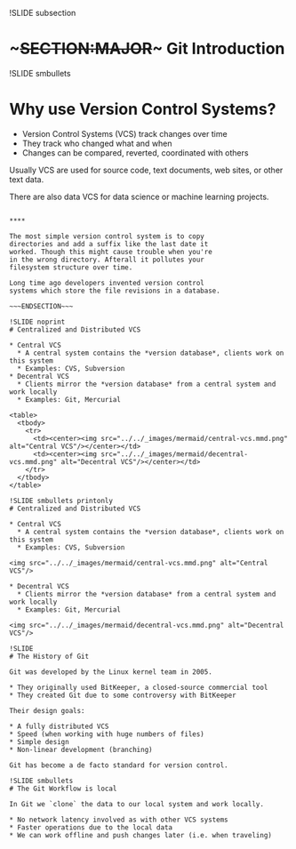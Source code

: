 !SLIDE subsection
# ~~~SECTION:MAJOR~~~ Git Introduction

!SLIDE smbullets
# Why use Version Control Systems?

* Version Control Systems (VCS) track changes over time
* They track who changed what and when
* Changes can be compared, reverted, coordinated with others

Usually VCS are used for source code, text documents, web sites, or other text data.

There are also data VCS for data science or machine learning projects.

~~~SECTION:handouts~~~

****

The most simple version control system is to copy
directories and add a suffix like the last date it
worked. Though this might cause trouble when you're
in the wrong directory. Afterall it pollutes your
filesystem structure over time.

Long time ago developers invented version control
systems which store the file revisions in a database.

~~~ENDSECTION~~~

!SLIDE noprint
# Centralized and Distributed VCS

* Central VCS
  * A central system contains the *version database*, clients work on this system
  * Examples: CVS, Subversion
* Decentral VCS
  * Clients mirror the *version database* from a central system and work locally
  * Examples: Git, Mercurial

<table>
  <tbody>
    <tr>
      <td><center><img src="../../_images/mermaid/central-vcs.mmd.png" alt="Central VCS"/></center></td>
      <td><center><img src="../../_images/mermaid/decentral-vcs.mmd.png" alt="Decentral VCS"/></center></td>
    </tr>
  </tbody>
</table>

!SLIDE smbullets printonly
# Centralized and Distributed VCS

* Central VCS
  * A central system contains the *version database*, clients work on this system
  * Examples: CVS, Subversion

<img src="../../_images/mermaid/central-vcs.mmd.png" alt="Central VCS"/>

* Decentral VCS
  * Clients mirror the *version database* from a central system and work locally
  * Examples: Git, Mercurial

<img src="../../_images/mermaid/decentral-vcs.mmd.png" alt="Decentral VCS"/>

!SLIDE
# The History of Git

Git was developed by the Linux kernel team in 2005.

* They originally used BitKeeper, a closed-source commercial tool
* They created Git due to some controversy with BitKeeper

Their design goals:

* A fully distributed VCS
* Speed (when working with huge numbers of files)
* Simple design
* Non-linear development (branching)

Git has become a de facto standard for version control.

!SLIDE smbullets
# The Git Workflow is local

In Git we `clone` the data to our local system and work locally.

* No network latency involved as with other VCS systems
* Faster operations due to the local data
* We can work offline and push changes later (i.e. when traveling)
